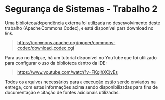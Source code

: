 # Segurança de Sistemas - Trabalho 2

Uma biblioteca/dependência externa foi utilizada no desenvolvimento deste trabalho (Apache Commons Codec), e está disponível para download no link:

> https://commons.apache.org/proper/commons-codec/download_codec.cgi

Para uso no Eclipse, há um tutorial disponível no YouTube que foi utilizado para configurar o uso da biblioteca dentro da IDE:

> https://www.youtube.com/watch?v=FKgihXCjvEs

Todos os arquivos necessários para a execução estão sendo enviados na entrega, com estas informações acima sendo disponibilizadas para fins de documentação e citação de fontes adicionais utilizadas.